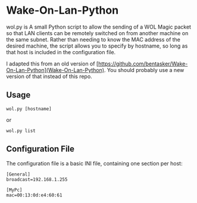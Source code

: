 Wake-On-Lan-Python
==================

wol.py is A small Python script to allow the sending of a WOL Magic packet so that LAN clients can be remotely switched on from another machine on the same subnet. Rather than needing to know the MAC address of the desired machine, the script allows you to specify by hostname, so long as that host is included in the configuration file.

I adapted this from an old version of [https://github.com/bentasker/Wake-On-Lan-Python](Wake-On-Lan-Python). You should probably use a new version of that instead of this repo.

Usage
-------

`wol.py [hostname]`

or

`wol.py list`


Configuration File
--------------------

The configuration file is a basic INI file, containing one section per host:

```
[General]
broadcast=192.168.1.255

[MyPc]
mac=00:13:0d:e4:60:61
```
